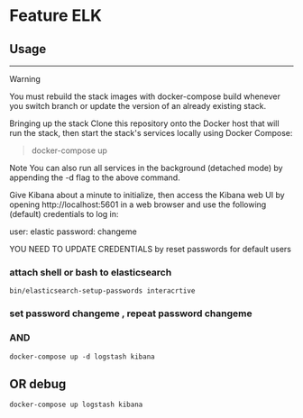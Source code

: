 # Feature ELK

## Usage
---

Warning

You must rebuild the stack images with docker-compose build whenever you switch branch or update the version of an already existing stack.

Bringing up the stack
Clone this repository onto the Docker host that will run the stack, then start the stack's services locally using Docker Compose:

> docker-compose up

Note
You can also run all services in the background (detached mode) by appending the -d flag to the above command.

Give Kibana about a minute to initialize, then access the Kibana web UI by opening http://localhost:5601 in a web browser and use the following (default) credentials to log in:

user: elastic
password: changeme


YOU NEED TO UPDATE CREDENTIALS by 
reset passwords for default users

### attach shell or bash to elasticsearch

    bin/elasticsearch-setup-passwords interacrtive

### set password changeme , repeat password changeme

### AND

    docker-compose up -d logstash kibana

## OR debug

    docker-compose up logstash kibana

